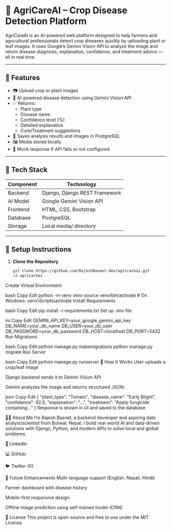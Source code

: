
# 🌿 AgriCareAI – Crop Disease Detection Platform

AgriCareAI is an AI-powered web platform designed to help farmers and agricultural professionals detect crop diseases quickly by uploading plant or leaf images. It uses Google’s Gemini Vision API to analyze the image and return disease diagnosis, explanation, confidence, and treatment advice — all in real time.

---

## 🚀 Features

- 📷 Upload crop or plant images
- 🤖 AI-powered disease detection using Gemini Vision API
- ✅ Returns:
  - Plant type
  - Disease name
  - Confidence level (%)
  - Detailed explanation
  - Cure/Treatment suggestions
- 💾 Saves analysis results and images in PostgreSQL
- 🖼️ Media stored locally
- 🧪 Mock response if API fails or not configured

---

## 🧠 Tech Stack

| Component       | Technology                         |
|----------------|-------------------------------------|
| Backend         | Django, Django REST Framework       |
| AI Model        | Google Gemini Vision API            |
| Frontend        | HTML, CSS, Bootstrap                |
| Database        | PostgreSQL                          |
| Storage         | Local media/ directory              |


---

## 🔧 Setup Instructions

1. **Clone the Repository**
   ```bash
   git clone https://github.com/RajeshBasnet-dev/agricareai.git
   cd agricareai
Create Virtual Environment

bash
Copy
Edit
python -m venv venv
source venv/bin/activate  # On Windows: venv\Scripts\activate
Install Requirements

bash
Copy
Edit
pip install -r requirements.txt
Set up .env file

ini
Copy
Edit
GEMINI_API_KEY=your_google_gemini_api_key
DB_NAME=your_db_name
DB_USER=your_db_user
DB_PASSWORD=your_db_password
DB_HOST=localhost
DB_PORT=5432
Run Migrations

bash
Copy
Edit
python manage.py makemigrations
python manage.py migrate
Run Server

bash
Copy
Edit
python manage.py runserver
📸 How It Works
User uploads a crop/leaf image

Django backend sends it to Gemini Vision API

Gemini analyzes the image and returns structured JSON:

json
Copy
Edit
{
  "plant_type": "Tomato",
  "disease_name": "Early Blight",
  "confidence": 92.5,
  "explanation": "...",
  "treatment": "Apply fungicide containing..."
}
Response is shown in UI and saved to the database

🙋‍♂️ About Me
I’m Rajesh Basnet, a backend developer and aspiring data analyst/scientist from Butwal, Nepal. I build real-world AI and data-driven solutions with Django, Python, and modern APIs to solve local and global problems.

🔗 LinkedIn

💻 GitHub

🐦 Twitter (X)

🌱 Future Enhancements
Multi-language support (English, Nepali, Hindi)

Farmer dashboard with disease history

Mobile-first responsive design

Offline image prediction using self-trained model (CNN)

📜 License
This project is open-source and free to use under the MIT License.